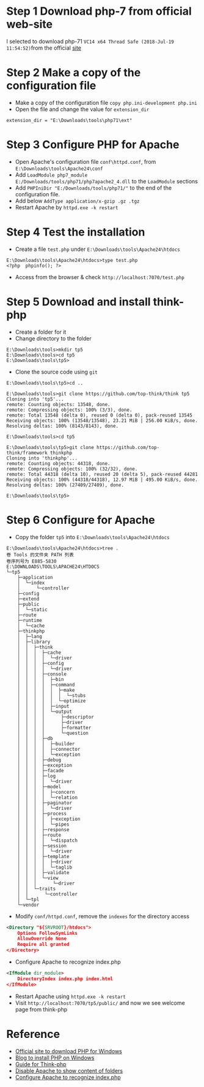 # Step 1 Download php-7 from official web-site
I selected to download php-71 `VC14 x64 Thread Safe (2018-Jul-19 11:54:52)`from the official [site](https://windows.php.net/download#)

# Step 2 Make a copy of the configuration file
- Make a copy of the configuration file `copy php.ini-development php.ini`
- Open the file and change the value for `extension_dir `
```shell
extension_dir = "E:\Downloads\tools\php71\ext"
```

# Step 3 Configure PHP for Apache
- Open Apache's configuration file `conf\httpd.conf`, from `E:\Downloads\tools\Apache24\conf`
- Add `LoadModule php7_module E:/Downloads/tools/php71/php7apache2_4.dll` to the `LoadModule` sections
- Add `PHPIniDir "E:/Downloads/tools/php71/"` to the end of the configuration file.
- Add below `AddType application/x-gzip .gz .tgz`
- Restart Apache by `httpd.exe -k restart`

# Step 4 Test the installation
- Create a file `test.php` under `E:\Downloads\tools\Apache24\htdocs`
```shell
E:\Downloads\tools\Apache24\htdocs>type test.php
<?php  phpinfo(); ?>
```
- Access from the browser & check `http://localhost:7070/test.php`

# Step 5 Download and install think-php
- Create a folder for it
- Change directory to the folder
```shell
E:\Downloads\tools>mkdir tp5
E:\Downloads\tools>cd tp5
E:\Downloads\tools\tp5>
```
- Clone the source code using `git`
```shell
E:\Downloads\tools\tp5>cd ..

E:\Downloads\tools>git clone https://github.com/top-think/think tp5
Cloning into 'tp5'...
remote: Counting objects: 13548, done.
remote: Compressing objects: 100% (3/3), done.
remote: Total 13548 (delta 0), reused 0 (delta 0), pack-reused 13545
Receiving objects: 100% (13548/13548), 23.21 MiB | 256.00 KiB/s, done.
Resolving deltas: 100% (8143/8143), done.

E:\Downloads\tools>cd tp5

E:\Downloads\tools\tp5>git clone https://github.com/top-think/framework thinkphp
Cloning into 'thinkphp'...
remote: Counting objects: 44318, done.
remote: Compressing objects: 100% (32/32), done.
remote: Total 44318 (delta 10), reused 20 (delta 5), pack-reused 44281
Receiving objects: 100% (44318/44318), 12.97 MiB | 495.00 KiB/s, done.
Resolving deltas: 100% (27409/27409), done.

E:\Downloads\tools\tp5>
```

# Step 6 Configure for Apache
- Copy the folder `tp5` into `E:\Downloads\tools\Apache24\htdocs`
```shell
E:\Downloads\tools\Apache24\htdocs>tree .
卷 Tools 的文件夹 PATH 列表
卷序列号为 E885-5830
E:\DOWNLOADS\TOOLS\APACHE24\HTDOCS
└─tp5
    ├─application
    │  └─index
    │      └─controller
    ├─config
    ├─extend
    ├─public
    │  └─static
    ├─route
    ├─runtime
    │  └─cache
    ├─thinkphp
    │  ├─lang
    │  ├─library
    │  │  ├─think
    │  │  │  ├─cache
    │  │  │  │  └─driver
    │  │  │  ├─config
    │  │  │  │  └─driver
    │  │  │  ├─console
    │  │  │  │  ├─bin
    │  │  │  │  ├─command
    │  │  │  │  │  ├─make
    │  │  │  │  │  │  └─stubs
    │  │  │  │  │  └─optimize
    │  │  │  │  ├─input
    │  │  │  │  └─output
    │  │  │  │      ├─descriptor
    │  │  │  │      ├─driver
    │  │  │  │      ├─formatter
    │  │  │  │      └─question
    │  │  │  ├─db
    │  │  │  │  ├─builder
    │  │  │  │  ├─connector
    │  │  │  │  └─exception
    │  │  │  ├─debug
    │  │  │  ├─exception
    │  │  │  ├─facade
    │  │  │  ├─log
    │  │  │  │  └─driver
    │  │  │  ├─model
    │  │  │  │  ├─concern
    │  │  │  │  └─relation
    │  │  │  ├─paginator
    │  │  │  │  └─driver
    │  │  │  ├─process
    │  │  │  │  ├─exception
    │  │  │  │  └─pipes
    │  │  │  ├─response
    │  │  │  ├─route
    │  │  │  │  └─dispatch
    │  │  │  ├─session
    │  │  │  │  └─driver
    │  │  │  ├─template
    │  │  │  │  ├─driver
    │  │  │  │  └─taglib
    │  │  │  ├─validate
    │  │  │  └─view
    │  │  │      └─driver
    │  │  └─traits
    │  │      └─controller
    │  └─tpl
    └─vendor
```
- Modify `conf/httpd.conf`, remove the `indexes` for the directory access
```xml
<Directory "${SRVROOT}/htdocs">
    Options FollowSymLinks
    AllowOverride None
    Require all granted
</Directory>
```
- Configure Apache to recognize index.php
```xml
<IfModule dir_module>
    DirectoryIndex index.php index.html
</IfModule>
```
- Restart Apache using `httpd.exe -k restart`
- Visit `http://localhost:7070/tp5/public/` and now we see welcome page from think-php


# Reference
- [Official site to download PHP for Windows](https://windows.php.net/download#)
- [Blog to install PHP on Windows](https://www.cnblogs.com/timmmmit/archive/2017/10/22/7709483.html)
- [Guide for Think-php](https://www.kancloud.cn/manual/thinkphp5/118006)
- [Disable Apache to show content of folders](https://blog.csdn.net/a916123063/article/details/52084153)
- [Configure Apache to recognize index.php](https://www.cnblogs.com/crystaltu/p/6068242.html)
